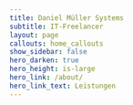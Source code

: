 ```yaml
---
title: Daniel Müller Systems
subtitle: IT-Freelancer
layout: page
callouts: home_callouts
show_sidebar: false
hero_darken: true
hero_height: is-large
hero_link: /about/
hero_link_text: Leistungen
---
```


